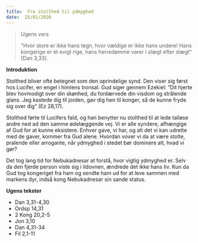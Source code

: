 ```yaml
---
title:  Fra stolthed til ydmyghed
date:  25/01/2020
---
```


> <p>Ugens vers</p>
> ”Hvor store er ikke hans tegn, hvor vældige er ikke hans undere! Hans kongerige er et evigt rige, hans herredømme varer i slægt efter slægt“ (Dan 3,33).

**Introduktion**

Stolthed bliver ofte betegnet som den oprindelige synd. Den viser sig først hos Lucifer, en engel i himlens tronsal. Gud siger gennem Ezekiel: ”Dit hjerte blev hovmodigt over din skønhed, du fordærvede din visdom og strålende glans. Jeg kastede dig til jorden, gav dig hen til konger, så de kunne fryde sig over dig“ (Ez 28,17).

Stolthed førte til Lucifers fald, og han benytter nu stolthed til at lede talløse andre ned ad den samme ødelæggende vej. Vi er alle syndere, afhængige af Gud for at kunne eksistere. Enhver gave, vi har, og alt det vi kan udrette med de gaver, kommer fra Gud alene. Hvordan vover vi da at være stolte, pralende eller arrogante, når ydmyghed i stedet bør dominere alt, hvad vi gør?

Det tog lang tid for Nebukadnesar at forstå, hvor vigtig ydmyghed er. Selv da den fjerde person viste sig i ildovnen, ændrede det ikke hans liv. Kun da Gud tog kongeriget fra ham og sendte ham ud for at leve sammen med markens dyr, indså kong Nebukadnesar sin sande status.

**Ugens tekster**

- Dan 3,31-4,30
- Ordsp 14,31
- 2 Kong 20,2-5
- Jon 3,10
- Dan 4,31-34
- Fil 2,1-11